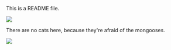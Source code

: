 This is a README file.  

<img src="https://res.cloudinary.com/practicaldev/image/fetch/s--RJeKKZ60--/c_imagga_scale,f_auto,fl_progressive,h_420,q_auto,w_1000/https://dev-to-uploads.s3.amazonaws.com/i/9vk51gy74cktl4uc4kq7.jpeg">

There are no cats here, because they're afraid of the mongooses.


<img src="https://imgur.com/a/xhZp6np">